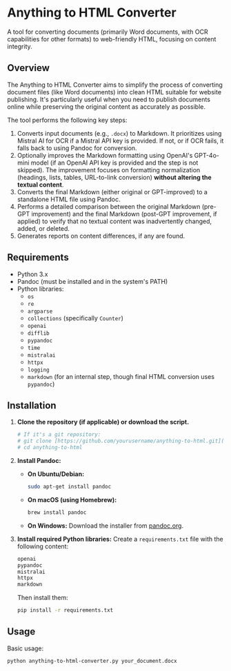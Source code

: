 # Anything to HTML Converter

A tool for converting documents (primarily Word documents, with OCR capabilities for other formats) to web-friendly HTML, focusing on content integrity.

## Overview

The Anything to HTML Converter aims to simplify the process of converting document files (like Word documents) into clean HTML suitable for website publishing. It's particularly useful when you need to publish documents online while preserving the original content as accurately as possible.

The tool performs the following key steps:
1.  Converts input documents (e.g., `.docx`) to Markdown. It prioritizes using Mistral AI for OCR if a Mistral API key is provided. If not, or if OCR fails, it falls back to using Pandoc for conversion.
2.  Optionally improves the Markdown formatting using OpenAI's GPT-4o-mini model (if an OpenAI API key is provided and the step is not skipped). The improvement focuses on formatting normalization (headings, lists, tables, URL-to-link conversion) **without altering the textual content**.
3.  Converts the final Markdown (either original or GPT-improved) to a standalone HTML file using Pandoc.
4.  Performs a detailed comparison between the original Markdown (pre-GPT improvement) and the final Markdown (post-GPT improvement, if applied) to verify that no textual content was inadvertently changed, added, or deleted.
5.  Generates reports on content differences, if any are found.

## Requirements

-   Python 3.x
-   Pandoc (must be installed and in the system's PATH)
-   Python libraries:
    -   `os`
    -   `re`
    -   `argparse`
    -   `collections` (specifically `Counter`)
    -   `openai`
    -   `difflib`
    -   `pypandoc`
    -   `time`
    -   `mistralai`
    -   `httpx`
    -   `logging`
    -   `markdown` (for an internal step, though final HTML conversion uses `pypandoc`)

## Installation

1.  **Clone the repository (if applicable) or download the script.**
    ```bash
    # If it's a git repository:
    # git clone [https://github.com/yourusername/anything-to-html.git](https://github.com/yourusername/anything-to-html.git)
    # cd anything-to-html
    ```

2.  **Install Pandoc:**
    -   **On Ubuntu/Debian:**
        ```bash
        sudo apt-get install pandoc
        ```
    -   **On macOS (using Homebrew):**
        ```bash
        brew install pandoc
        ```
    -   **On Windows:**
        Download the installer from [pandoc.org](https://pandoc.org/installing.html).

3.  **Install required Python libraries:**
    Create a `requirements.txt` file with the following content:
    ```txt
    openai
    pypandoc
    mistralai
    httpx
    markdown
    ```
    Then install them:
    ```bash
    pip install -r requirements.txt
    ```

## Usage

Basic usage:
```bash
python anything-to-html-converter.py your_document.docx